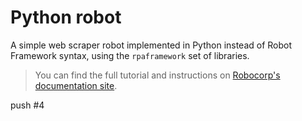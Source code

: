 # Python robot

A simple web scraper robot implemented in Python instead of Robot Framework syntax, using the `rpaframework` set of libraries.

> You can find the full tutorial and instructions on [Robocorp's documentation site](https://robocorp.com/docs/development-guide/python/python-robot).

push #4
